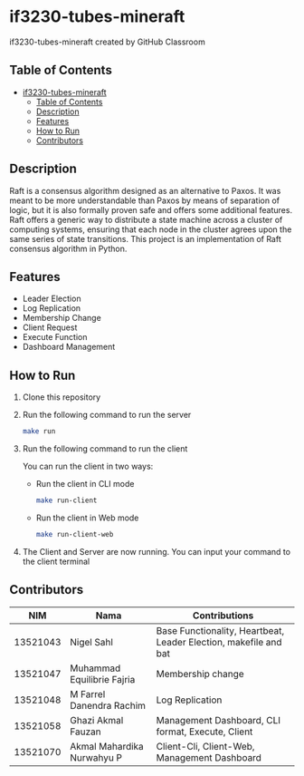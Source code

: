 # if3230-tubes-mineraft
if3230-tubes-mineraft created by GitHub Classroom

## Table of Contents
- [if3230-tubes-mineraft](#if3230-tubes-mineraft)
  - [Table of Contents](#table-of-contents)
  - [Description](#description)
  - [Features](#features)
  - [How to Run](#how-to-run)
  - [Contributors](#contributors)

## Description
Raft is a consensus algorithm designed as an alternative to Paxos. It was meant to be more understandable than Paxos by means of separation of logic, but it is also formally proven safe and offers some additional features. Raft offers a generic way to distribute a state machine across a cluster of computing systems, ensuring that each node in the cluster agrees upon the same series of state transitions. This project is an implementation of Raft consensus algorithm in Python.

## Features
- Leader Election
- Log Replication
- Membership Change
- Client Request
- Execute Function
- Dashboard Management

## How to Run
1. Clone this repository
2. Run the following command to run the server
    ```bash
    make run
    ```
3. Run the following command to run the client
   
   You can run the client in two ways:
    - Run the client in CLI mode
        ```bash
        make run-client
        ```
    - Run the client in Web mode
        ```bash
        make run-client-web
        ```
        
4. The Client and Server are now running. You can input your command to the client terminal


## Contributors

| NIM      | Nama                           | Contributions                                                        |
| -------- | ------------------------------ | -------------------------------------------------------------------- |
| 13521043 | Nigel Sahl                     | Base Functionality, Heartbeat, Leader Election, makefile and bat     |
| 13521047 | Muhammad Equilibrie Fajria     | Membership change                                                    |
| 13521048 | M Farrel Danendra Rachim       | Log Replication                                                      |
| 13521058 | Ghazi Akmal Fauzan             | Management Dashboard, CLI format, Execute, Client                    |
| 13521070 | Akmal Mahardika Nurwahyu P     | Client-Cli, Client-Web, Management Dashboard                         |

